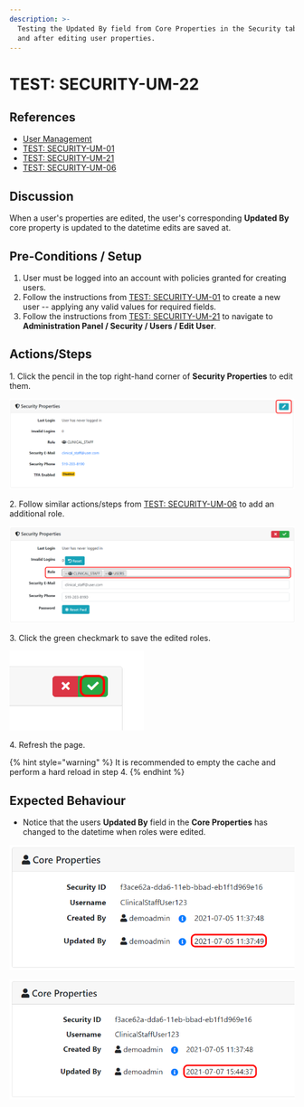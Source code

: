 ```yaml
---
description: >-
  Testing the Updated By field from Core Properties in the Security tab before
  and after editing user properties.
---
```


# TEST: SECURITY-UM-22

## References

* [User Management](broken-reference)
* [TEST: SECURITY-UM-01](test-security-um-01.md)
* [TEST: SECURITY-UM-21](test-security-um-21.md)
* [TEST: SECURITY-UM-06](test-security-um-06.md)

## Discussion

When a user's properties are edited, the user's corresponding **Updated By** core property is updated to the datetime edits are saved at.

## Pre-Conditions / Setup

1. User must be logged into an account with policies granted for creating users.
2. Follow the instructions from [TEST: SECURITY-UM-01](test-security-um-01.md) to create a new user -- applying any valid values for required fields.
3. Follow the instructions from [TEST: SECURITY-UM-21](test-security-um-21.md) to navigate to **Administration Panel / Security / Users / Edit User**.

## Actions/Steps

1\. Click the pencil in the top right-hand corner of **Security Properties** to edit them.&#x20;

![](<../../../../../../../../../.gitbook/assets/image (241).png>)

2\. Follow similar actions/steps from [TEST: SECURITY-UM-06](test-security-um-06.md) to add an additional role.

![](<../../../../../../../../../.gitbook/assets/image (251).png>)

3\.  Click the green checkmark to save the edited roles.

![](<../../../../../../../../../.gitbook/assets/image (264).png>)

4\. Refresh the page.

{% hint style="warning" %}
It is recommended to empty the cache and perform a hard reload in step 4.
{% endhint %}

## Expected Behaviour

* Notice that the users **Updated By** field in the **Core Properties** has changed to the datetime when roles were edited.

![Before editing.](<../../../../../../../../../.gitbook/assets/image (248).png>)

![After editing.](<../../../../../../../../../.gitbook/assets/image (270).png>)
